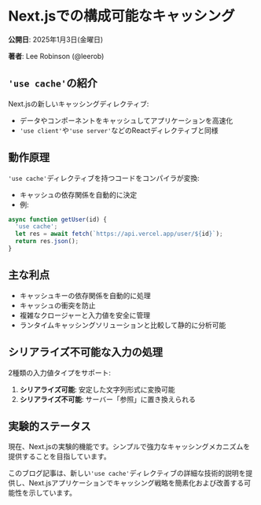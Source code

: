 # Next.jsでの構成可能なキャッシング

**公開日**: 2025年1月3日(金曜日)

**著者**: Lee Robinson (@leerob)

## `'use cache'`の紹介

Next.jsの新しいキャッシングディレクティブ:

- データやコンポーネントをキャッシュしてアプリケーションを高速化
- `'use client'`や`'use server'`などのReactディレクティブと同様

## 動作原理

`'use cache'`ディレクティブを持つコードをコンパイラが変換:

- キャッシュの依存関係を自動的に決定
- 例:

```javascript
async function getUser(id) {
  'use cache';
  let res = await fetch(`https://api.vercel.app/user/${id}`);
  return res.json();
}
```

## 主な利点

- キャッシュキーの依存関係を自動的に処理
- キャッシュの衝突を防止
- 複雑なクロージャーと入力値を安全に管理
- ランタイムキャッシングソリューションと比較して静的に分析可能

## シリアライズ不可能な入力の処理

2種類の入力値タイプをサポート:

1. **シリアライズ可能**: 安定した文字列形式に変換可能
2. **シリアライズ不可能**: サーバー「参照」に置き換えられる

## 実験的ステータス

現在、Next.jsの実験的機能です。シンプルで強力なキャッシングメカニズムを提供することを目指しています。

このブログ記事は、新しい`'use cache'`ディレクティブの詳細な技術的説明を提供し、Next.jsアプリケーションでキャッシング戦略を簡素化および改善する可能性を示しています。
